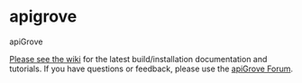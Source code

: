apigrove
========

apiGrove

<a href="https://github.com/apigrove/apigrove/wiki">Please see the wiki</a> for the latest build/installation documentation and tutorials. If you have questions or feedback, please use the <a href="http://apigrove.net/forum/">apiGrove Forum</a>.
